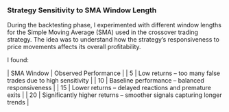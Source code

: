 
### Strategy Sensitivity to SMA Window Length

During the backtesting phase, I experimented with different window lengths for the Simple Moving Average (SMA) used in the crossover trading strategy. The idea was to understand how the strategy’s responsiveness to price movements affects its overall profitability.

I found:

| SMA Window | Observed Performance |
| 5 | Low returns – too many false trades due to high sensitivity |
| 10 | Baseline performance – balanced responsiveness |
| 15 | Lower returns – delayed reactions and premature exits |
| 20 | Significantly higher returns – smoother signals capturing longer trends |
